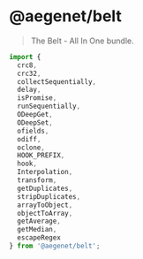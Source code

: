 # @aegenet/belt

> The Belt - All In One bundle.

```typescript
import {
  crc8,
  crc32,
  collectSequentially,
  delay,
  isPromise,
  runSequentially,
  ODeepGet,
  ODeepSet,
  ofields,
  odiff,
  oclone,
  HOOK_PREFIX,
  hook,
  Interpolation,
  transform,
  getDuplicates,
  stripDuplicates,
  arrayToObject,
  objectToArray,
  getAverage,
  getMedian,
  escapeRegex
} from '@aegenet/belt';
```

